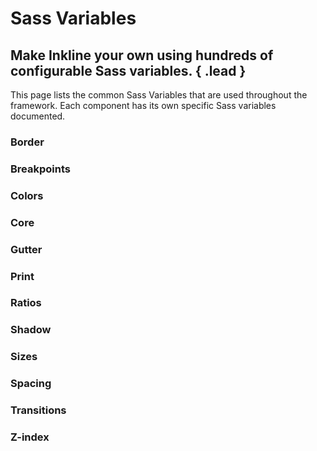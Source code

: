 # Sass Variables
## Make Inkline your own using hundreds of configurable Sass variables. { .lead }

This page lists the common Sass Variables that are used throughout the framework. Each component has its own specific Sass variables documented.

### Border

<i-scss-preview title="Border" expanded :header="false">
    <template slot="scss">
        <api-table>
            <api-table-row>
                <template slot="property">$border-width</template>
                <template slot="default"><code>1px</code></template>
            </api-table-row>
            <api-table-row>
                <template slot="property">$border-color-light</template>
                <template slot="default"><code>colors('gray-20')</code></template>
            </api-table-row>
            <api-table-row>
                <template slot="property">$border-color-dark</template>
                <template slot="default"><code>colors('gray-70')</code></template>
            </api-table-row>
            <api-table-row>
                <template slot="property">$border-color</template>
                <template slot="default"><code>$border-color-light</code></template>
            </api-table-row>
            <api-table-row>
                <template slot="property">$border-radius-enabled</template>
                <template slot="default"><code>true</code></template>
            </api-table-row>
            <api-table-row>
                <template slot="property">$border-radius-base</template>
                <template slot="default"><code>0.25rem</code></template>
            </api-table-row>
            <api-table-row>
                <template slot="property">$border-radius-xs</template>
                <template slot="default"><code>$border-radius-base * $size-multiplier-xs</code></template>
            </api-table-row>
            <api-table-row>
                <template slot="property">$border-radius-sm</template>
                <template slot="default"><code>$border-radius-base * $size-multiplier-sm</code></template>
            </api-table-row>
            <api-table-row>
                <template slot="property">$border-radius-md</template>
                <template slot="default"><code>$border-radius-base * $size-multiplier-md</code></template>
            </api-table-row>
            <api-table-row>
                <template slot="property">$border-radius-lg</template>
                <template slot="default"><code>$border-radius-base * $size-multiplier-lg</code></template>
            </api-table-row>
            <api-table-row>
                <template slot="property">$border-radius-xl</template>
                <template slot="default"><code>$border-radius-base * $size-multiplier-xl</code></template>
            </api-table-row>
            <api-table-row>
                <template slot="property">$border-radius</template>
                <template slot="default"><code>(...)</code></template>
            </api-table-row>
        </api-table>
    </template>
</i-scss-preview>

### Breakpoints

<i-scss-preview title="Breakpoints" expanded :header="false">
    <template slot="scss">
        <api-table>
            <api-table-row>
                <template slot="property">$breakpoints-xs</template>
                <template slot="default"><code>0</code></template>
            </api-table-row>
            <api-table-row>
                <template slot="property">$breakpoints-sm</template>
                <template slot="default"><code>576px</code></template>
            </api-table-row>
            <api-table-row>
                <template slot="property">$breakpoints-md</template>
                <template slot="default"><code>768px</code></template>
            </api-table-row>
            <api-table-row>
                <template slot="property">$breakpoints-lg</template>
                <template slot="default"><code>992px</code></template>
            </api-table-row>
            <api-table-row>
                <template slot="property">$breakpoints-xl</template>
                <template slot="default"><code>1200px</code></template>
            </api-table-row>
            <api-table-row>
                <template slot="property">$breakpoints</template>
                <template slot="default"><code>(...)</code></template>
            </api-table-row>
        </api-table>
    </template>
</i-scss-preview>

### Colors

<i-scss-preview title="Colors" expanded :header="false">
    <template slot="scss">
        <api-table>
            <api-table-row>
                <template slot="property">$color-red</template>
                <template slot="default"><code>#f25f5c</code></template>
            </api-table-row>
            <api-table-row>
                <template slot="property">$color-orange</template>
                <template slot="default"><code>#f1ac53</code></template>
            </api-table-row>
            <api-table-row>
                <template slot="property">$color-yellow</template>
                <template slot="default"><code>#ffe066</code></template>
            </api-table-row>
            <api-table-row>
                <template slot="property">$color-green</template>
                <template slot="default"><code>#5fb072</code></template>
            </api-table-row>
            <api-table-row>
                <template slot="property">$color-teal</template>
                <template slot="default"><code>#62bec1</code></template>
            </api-table-row>
            <api-table-row>
                <template slot="property">$color-blue</template>
                <template slot="default"><code>#178bb2</code></template>
            </api-table-row>
            <api-table-row>
                <template slot="property">$color-purple</template>
                <template slot="default"><code>#5d65b9</code></template>
            </api-table-row>
            <api-table-row>
                <template slot="property">$color-pink</template>
                <template slot="default"><code>#ff6f80</code></template>
            </api-table-row>
            <api-table-row>
                <template slot="property">$color-group-basic</template>
                <template slot="default"><code>(...)</code></template>
            </api-table-row>
            <api-table-row>
                <template slot="property">$color-transparent</template>
                <template slot="default"><code>transparent</code></template>
            </api-table-row>
            <api-table-row>
                <template slot="property">$color-white</template>
                <template slot="default"><code>#ffffff</code></template>
            </api-table-row>
            <api-table-row>
                <template slot="property">$color-gray-10</template>
                <template slot="default"><code>#f8f9fa</code></template>
            </api-table-row>
            <api-table-row>
                <template slot="property">$color-gray-20</template>
                <template slot="default"><code>#e9ecef</code></template>
            </api-table-row>
            <api-table-row>
                <template slot="property">$color-gray-30</template>
                <template slot="default"><code>#dee2e6</code></template>
            </api-table-row>
            <api-table-row>
                <template slot="property">$color-gray-40</template>
                <template slot="default"><code>#ced4da</code></template>
            </api-table-row>
            <api-table-row>
                <template slot="property">$color-gray-50</template>
                <template slot="default"><code>#adb5bd</code></template>
            </api-table-row>
            <api-table-row>
                <template slot="property">$color-gray-60</template>
                <template slot="default"><code>#868e96</code></template>
            </api-table-row>
            <api-table-row>
                <template slot="property">$color-gray-70</template>
                <template slot="default"><code>#495057</code></template>
            </api-table-row>
            <api-table-row>
                <template slot="property">$color-gray-80</template>
                <template slot="default"><code>#343a40</code></template>
            </api-table-row>
            <api-table-row>
                <template slot="property">$color-gray-90</template>
                <template slot="default"><code>#202229</code></template>
            </api-table-row>
            <api-table-row>
                <template slot="property">$color-black</template>
                <template slot="default"><code>#000000</code></template>
            </api-table-row>
            <api-table-row>
                <template slot="property">$color-group-neutral</template>
                <template slot="default"><code>(...)</code></template>
            </api-table-row>
            <api-table-row>
                <template slot="property">$color-primary</template>
                <template slot="default"><code>$color-blue</code></template>
            </api-table-row>
            <api-table-row>
                <template slot="property">$color-secondary</template>
                <template slot="default"><code>$color-purple</code></template>
            </api-table-row>
            <api-table-row>
                <template slot="property">$color-group-brand</template>
                <template slot="default"><code>(...)</code></template>
            </api-table-row>
            <api-table-row>
                <template slot="property">$color-light</template>
                <template slot="default"><code>$color-gray-20</code></template>
            </api-table-row>
            <api-table-row>
                <template slot="property">$color-dark</template>
                <template slot="default"><code>$color-gray-80</code></template>
            </api-table-row>
            <api-table-row>
                <template slot="property">$color-group-monochrome</template>
                <template slot="default"><code>(...)</code></template>
            </api-table-row>
            <api-table-row>
                <template slot="property">$color-group-monochrome-white</template>
                <template slot="default"><code>(...)</code></template>
            </api-table-row>
            <api-table-row>
                <template slot="property">$color-success</template>
                <template slot="default"><code>$color-green</code></template>
            </api-table-row>
            <api-table-row>
                <template slot="property">$color-danger</template>
                <template slot="default"><code>$color-red</code></template>
            </api-table-row>
            <api-table-row>
                <template slot="property">$color-warning</template>
                <template slot="default"><code>$color-orange</code></template>
            </api-table-row>
            <api-table-row>
                <template slot="property">$color-info</template>
                <template slot="default"><code>$color-teal</code></template>
            </api-table-row>
            <api-table-row>
                <template slot="property">$color-group-state</template>
                <template slot="default"><code>(...)</code></template>
            </api-table-row>
            <api-table-row>
                <template slot="property">$color-facebook</template>
                <template slot="default"><code>#3b5998</code></template>
            </api-table-row>
            <api-table-row>
                <template slot="property">$color-twitter</template>
                <template slot="default"><code>#1da1f2</code></template>
            </api-table-row>
            <api-table-row>
                <template slot="property">$color-google</template>
                <template slot="default"><code>#dd4b39</code></template>
            </api-table-row>
            <api-table-row>
                <template slot="property">$color-instagram</template>
                <template slot="default"><code>#fd1d1d</code></template>
            </api-table-row>
            <api-table-row>
                <template slot="property">$color-dribbble</template>
                <template slot="default"><code>#ea4c89</code></template>
            </api-table-row>
            <api-table-row>
                <template slot="property">$color-behance</template>
                <template slot="default"><code>#1769ff</code></template>
            </api-table-row>
            <api-table-row>
                <template slot="property">$color-flickr</template>
                <template slot="default"><code>#ff0084</code></template>
            </api-table-row>
            <api-table-row>
                <template slot="property">$color-linkedin</template>
                <template slot="default"><code>#0077b5</code></template>
            </api-table-row>
            <api-table-row>
                <template slot="property">$color-youtube</template>
                <template slot="default"><code>#b31217</code></template>
            </api-table-row>
            <api-table-row>
                <template slot="property">$color-pinterest</template>
                <template slot="default"><code>#bd081c</code></template>
            </api-table-row>
            <api-table-row>
                <template slot="property">$color-github</template>
                <template slot="default"><code>#333333</code></template>
            </api-table-row>
            <api-table-row>
                <template slot="property">$color-tumblr</template>
                <template slot="default"><code>#35465c</code></template>
            </api-table-row>
            <api-table-row>
                <template slot="property">$color-twitch</template>
                <template slot="default"><code>#6441a5</code></template>
            </api-table-row>
            <api-table-row>
                <template slot="property">$color-envato</template>
                <template slot="default"><code>#82b541</code></template>
            </api-table-row>
            <api-table-row>
                <template slot="property">$color-vine</template>
                <template slot="default"><code>#00bf8f</code></template>
            </api-table-row>
            <api-table-row>
                <template slot="property">$color-group-social</template>
                <template slot="default"><code>(...)</code></template>
            </api-table-row>
            <api-table-row>
                <template slot="property">$variant-color-light</template>
                <template slot="default"><code>$color-white</code></template>
            </api-table-row>
            <api-table-row>
                <template slot="property">$variant-color-dark</template>
                <template slot="default"><code>$color-gray-80</code></template>
            </api-table-row>
            <api-table-row>
                <template slot="property">$colors</template>
                <template slot="default"><code>(...)</code></template>
            </api-table-row>
        </api-table>
    </template>
</i-scss-preview>

### Core

<i-scss-preview title="Core" expanded :header="false">
    <template slot="scss">
        <api-table>
            <api-table-row>
                <template slot="property">$body-background</template>
                <template slot="default"><code>$color-white</code></template>
            </api-table-row>
            <api-table-row>
                <template slot="property">$body-color</template>
                <template slot="default"><code>$color-gray-80</code></template>
            </api-table-row>
            <api-table-row>
                <template slot="property">$body-background-light</template>
                <template slot="default"><code>$body-background</code></template>
            </api-table-row>
            <api-table-row>
                <template slot="property">$body-color-light</template>
                <template slot="default"><code>$body-color</code></template>
            </api-table-row>
            <api-table-row>
                <template slot="property">$body-background-dark</template>
                <template slot="default"><code>$color-gray-90</code></template>
            </api-table-row>
            <api-table-row>
                <template slot="property">$body-color-dark</template>
                <template slot="default"><code>$color-gray-10</code></template>
            </api-table-row>
            <api-table-row>
                <template slot="property">$body-variants</template>
                <template slot="default"><code>(...)</code></template>
            </api-table-row>
        </api-table>
    </template>
</i-scss-preview>

### Gutter

<i-scss-preview title="Gutter" expanded :header="false">
    <template slot="scss">
        <api-table>
            <api-table-row>
                <template slot="property">$gutter-xs</template>
                <template slot="default"><code>24px</code></template>
            </api-table-row>
            <api-table-row>
                <template slot="property">$gutter-sm</template>
                <template slot="default"><code>26px</code></template>
            </api-table-row>
            <api-table-row>
                <template slot="property">$gutter-md</template>
                <template slot="default"><code>28px</code></template>
            </api-table-row>
            <api-table-row>
                <template slot="property">$gutter-lg</template>
                <template slot="default"><code>30px</code></template>
            </api-table-row>
            <api-table-row>
                <template slot="property">$gutter-xl</template>
                <template slot="default"><code>32px</code></template>
            </api-table-row>
            <api-table-row>
                <template slot="property">$gutter</template>
                <template slot="default"><code>(...)</code></template>
            </api-table-row>
        </api-table>
    </template>
</i-scss-preview>

### Print

<i-scss-preview title="Print" expanded :header="false">
    <template slot="scss">
        <api-table>
            <api-table-row>
                <template slot="property">$print</template>
                <template slot="default"><code>true</code></template>
            </api-table-row>
        </api-table>
    </template>
</i-scss-preview>

### Ratios

<i-scss-preview title="Ratio" expanded :header="false">
    <template slot="scss">
        <api-table>
            <api-table-row>
                <template slot="property">$ratio-second</template>
                <template slot="default"><code>1.067</code></template>
            </api-table-row>
            <api-table-row>
                <template slot="property">$ratio-major-second</template>
                <template slot="default"><code>1.125</code></template>
            </api-table-row>
            <api-table-row>
                <template slot="property">$ratio-minor-third</template>
                <template slot="default"><code>1.2</code></template>
            </api-table-row>
            <api-table-row>
                <template slot="property">$ratio-major-third</template>
                <template slot="default"><code>1.25</code></template>
            </api-table-row>
            <api-table-row>
                <template slot="property">$ratio-perfect-fourth</template>
                <template slot="default"><code>1.333</code></template>
            </api-table-row>
            <api-table-row>
                <template slot="property">$ratio-augmented-fourth</template>
                <template slot="default"><code>1.414</code></template>
            </api-table-row>
            <api-table-row>
                <template slot="property">$ratio-perfect-fifth</template>
                <template slot="default"><code>1.5</code></template>
            </api-table-row>
            <api-table-row>
                <template slot="property">$ratio-golden</template>
                <template slot="default"><code>1.618</code></template>
            </api-table-row>
            <api-table-row>
                <template slot="property">$ratio</template>
                <template slot="default"><code>(...)</code></template>
            </api-table-row>
            <api-table-row>
                <template slot="property">$scale-ratio</template>
                <template slot="default"><code>$ratio-minor-third</code></template>
            </api-table-row>
            <api-table-row>
                <template slot="property">$scale-ratio-secondary</template>
                <template slot="default"><code>$ratio-perfect-fourth</code></template>
            </api-table-row>
        </api-table>
    </template>
</i-scss-preview>


### Shadow

<i-scss-preview title="Shadow" expanded :header="false">
    <template slot="scss">
        <api-table>
            <api-table-row>
                <template slot="property">$box-shadow-enabled</template>
                <template slot="default"><code>true</code></template>
            </api-table-row>
            <api-table-row>
                <template slot="property">$box-shadow</template>
                <template slot="default"><code>0 1rem 1rem -1rem rgba(0, 0, 0, 1)</code></template>
            </api-table-row>
        </api-table>
    </template>
</i-scss-preview>


### Sizes

<i-scss-preview title="Sizes" expanded :header="false">
    <template slot="scss">
        <api-table>
            <api-table-row>
                <template slot="property">$size-percentages</template>
                <template slot="default"><code>('25': 25%, '50': 50%, '75': 75%, '100': 100%)</code></template>
            </api-table-row>
            <api-table-row>
                <template slot="property">$sizes</template>
                <template slot="default"><code>('sm', 'md', 'lg')</code></template>
            </api-table-row>
            <api-table-row>
                <template slot="property">$size-multiplier-xs</template>
                <template slot="default"><code>0.6</code></template>
            </api-table-row>
            <api-table-row>
                <template slot="property">$size-multiplier-sm</template>
                <template slot="default"><code>0.8</code></template>
            </api-table-row>
            <api-table-row>
                <template slot="property">$size-multiplier-md</template>
                <template slot="default"><code>1</code></template>
            </api-table-row>
            <api-table-row>
                <template slot="property">$size-multiplier-lg</template>
                <template slot="default"><code>1.2</code></template>
            </api-table-row>
            <api-table-row>
                <template slot="property">$size-multiplier-xl</template>
                <template slot="default"><code>1.4</code></template>
            </api-table-row>
            <api-table-row>
                <template slot="property">$size-multipliers</template>
                <template slot="default"><code>(...)</code></template>
            </api-table-row>
        </api-table>
    </template>
</i-scss-preview>

### Spacing

<i-scss-preview title="Spacing" expanded :header="false">
    <template slot="scss">
        <api-table>
            <api-table-row>
                <template slot="property">$spacer</template>
                <template slot="default"><code>1rem</code></template>
            </api-table-row>
            <api-table-row>
                <template slot="property">$spacer-1-2</template>
                <template slot="default"><code>$spacer * 1 / 2</code></template>
            </api-table-row>
            <api-table-row>
                <template slot="property">$spacer-1-3</template>
                <template slot="default"><code>$spacer * 1 / 3</code></template>
            </api-table-row>
            <api-table-row>
                <template slot="property">$spacer-2-3</template>
                <template slot="default"><code>$spacer * 2 / 3</code></template>
            </api-table-row>
            <api-table-row>
                <template slot="property">$spacer-1-4</template>
                <template slot="default"><code>$spacer * 1 / 4</code></template>
            </api-table-row>
            <api-table-row>
                <template slot="property">$spacer-3-4</template>
                <template slot="default"><code>$spacer * 3 / 4</code></template>
            </api-table-row>
            <api-table-row>
                <template slot="property">$spacer-0</template>
                <template slot="default"><code>$spacer * 0</code></template>
            </api-table-row>
            <api-table-row>
                <template slot="property">$spacer-1</template>
                <template slot="default"><code>$spacer * 1</code></template>
            </api-table-row>
            <api-table-row>
                <template slot="property">$spacer-2</template>
                <template slot="default"><code>$spacer * 2</code></template>
            </api-table-row>
            <api-table-row>
                <template slot="property">$spacer-3</template>
                <template slot="default"><code>$spacer * 3</code></template>
            </api-table-row>
            <api-table-row>
                <template slot="property">$spacer-4</template>
                <template slot="default"><code>$spacer * 4</code></template>
            </api-table-row>
            <api-table-row>
                <template slot="property">$spacer-5</template>
                <template slot="default"><code>$spacer * 5</code></template>
            </api-table-row>
            <api-table-row>
                <template slot="property">$spacer-6</template>
                <template slot="default"><code>$spacer * 6</code></template>
            </api-table-row>
            <api-table-row>
                <template slot="property">$spacer-7</template>
                <template slot="default"><code>$spacer * 7</code></template>
            </api-table-row>
            <api-table-row>
                <template slot="property">$spacer-8</template>
                <template slot="default"><code>$spacer * 8</code></template>
            </api-table-row>
            <api-table-row>
                <template slot="property">$spacers</template>
                <template slot="default"><code>(...)</code></template>
            </api-table-row>
        </api-table>
    </template>
</i-scss-preview>

### Transitions

<i-scss-preview title="Transitions" expanded :header="false">
    <template slot="scss">
        <api-table>
            <api-table-row>
                <template slot="property">$transition-enabled</template>
                <template slot="default"><code>true</code></template>
            </api-table-row>
            <api-table-row>
                <template slot="property">$transition-duration</template>
                <template slot="default"><code>210ms</code></template>
            </api-table-row>
            <api-table-row>
                <template slot="property">$transition-easing</template>
                <template slot="default"><code>ease</code></template>
            </api-table-row>
        </api-table>
    </template>
</i-scss-preview>

### Z-index

<i-scss-preview title="Z-index" expanded :header="false">
    <template slot="scss">
        <api-table>
            <api-table-row>
                <template slot="property">$z-index-dropdown</template>
                <template slot="default"><code>1000</code></template>
            </api-table-row>
            <api-table-row>
                <template slot="property">$z-index-sticky</template>
                <template slot="default"><code>1020</code></template>
            </api-table-row>
            <api-table-row>
                <template slot="property">$z-index-fixed</template>
                <template slot="default"><code>1030</code></template>
            </api-table-row>
            <api-table-row>
                <template slot="property">$z-index-modal-backdrop</template>
                <template slot="default"><code>1040</code></template>
            </api-table-row>
            <api-table-row>
                <template slot="property">$z-index-modal</template>
                <template slot="default"><code>1050</code></template>
            </api-table-row>
            <api-table-row>
                <template slot="property">$z-index-popover</template>
                <template slot="default"><code>1060</code></template>
            </api-table-row>
            <api-table-row>
                <template slot="property">$z-index-tooltip</template>
                <template slot="default"><code>1070</code></template>
            </api-table-row>
        </api-table>
    </template>
</i-scss-preview>
